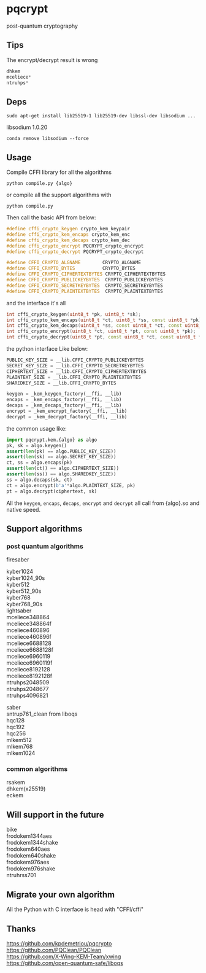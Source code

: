 # pqcrypt
post-quantum cryptography

## Tips
The encrypt/decrypt result is wrong
```cpp
dhkem
mceliece*
ntruhps*
```

## Deps

```shell
sudo apt-get install lib25519-1 lib25519-dev libssl-dev libsodium ...
```

libsodium 1.0.20
```shell
conda remove libsodium --force
```

## Usage

Compile CFFI library for all the algorithms
```shell
python compile.py {algo}
```
or compile all the support algorithms with
```shell
python compile.py
```

Then call the basic API from below:
```cpp
#define cffi_crypto_keygen crypto_kem_keypair
#define cffi_crypto_kem_encaps crypto_kem_enc
#define cffi_crypto_kem_decaps crypto_kem_dec
#define cffi_crypto_encrypt PQCRYPT_crypto_encrypt
#define cffi_crypto_decrypt PQCRYPT_crypto_decrypt

#define CFFI_CRYPTO_ALGNAME        CRYPTO_ALGNAME
#define CFFI_CRYPTO_BYTES          CRYPTO_BYTES
#define CFFI_CRYPTO_CIPHERTEXTBYTES CRYPTO_CIPHERTEXTBYTES
#define CFFI_CRYPTO_PUBLICKEYBYTES  CRYPTO_PUBLICKEYBYTES
#define CFFI_CRYPTO_SECRETKEYBYTES  CRYPTO_SECRETKEYBYTES
#define CFFI_CRYPTO_PLAINTEXTBYTES  CRYPTO_PLAINTEXTBYTES
```
and the interface it's all
```cpp
int cffi_crypto_keygen(uint8_t *pk, uint8_t *sk);
int cffi_crypto_kem_encaps(uint8_t *ct, uint8_t *ss, const uint8_t *pk);
int cffi_crypto_kem_decaps(uint8_t *ss, const uint8_t *ct, const uint8_t *sk);
int cffi_crypto_encrypt(uint8_t *ct, uint8_t *pt, const uint8_t *pk);
int cffi_crypto_decrypt(uint8_t *pt, const uint8_t *ct, const uint8_t *sk);
```
the python interface Like below:
```python
PUBLIC_KEY_SIZE = __lib.CFFI_CRYPTO_PUBLICKEYBYTES
SECRET_KEY_SIZE = __lib.CFFI_CRYPTO_SECRETKEYBYTES
CIPHERTEXT_SIZE = __lib.CFFI_CRYPTO_CIPHERTEXTBYTES
PLAINTEXT_SIZE = __lib.CFFI_CRYPTO_PLAINTEXTBYTES
SHAREDKEY_SIZE = __lib.CFFI_CRYPTO_BYTES

keygen = _kem_keygen_factory(__ffi, __lib)
encaps = _kem_encaps_factory(__ffi, __lib)
decaps = _kem_decaps_factory(__ffi, __lib)
encrypt = _kem_encrypt_factory(__ffi, __lib)
decrypt = _kem_decrypt_factory(__ffi, __lib)
```
the common usage like:
```python
import pqcrypt.kem.{algo} as algo
pk, sk = algo.keygen()
assert(len(pk) == algo.PUBLIC_KEY_SIZE))
assert(len(sk) == algo.SECRET_KEY_SIZE))
ct, ss = algo.encaps(pk)
assert(len(ct)) == algo.CIPHERTEXT_SIZE))
assert(len(ss)) == algo.SHAREDKEY_SIZE))
ss = algo.decaps(sk, ct)
ct = algo.encrypt(b'a'*algo.PLAINTEXT_SIZE, pk)
pt = algo.decrypt(ciphertext, sk)
```

All the `keygen`, `encaps`, `decaps`, `encrypt` and `decrypt` all call from {algo}.so and native speed.

## Support algorithms
### post quantum algorithms
firesaber  

kyber1024  
kyber1024_90s  
kyber512  
kyber512_90s  
kyber768  
kyber768_90s  
lightsaber  
mceliece348864  
mceliece348864f  
mceliece460896  
mceliece460896f  
mceliece6688128  
mceliece6688128f  
mceliece6960119  
mceliece6960119f  
mceliece8192128  
mceliece8192128f  
ntruhps2048509  
ntruhps2048677  
ntruhps4096821  

saber  
sntrup761_clean from liboqs  
hqc128  
hqc192  
hqc256  
mlkem512  
mlkem768  
mlkem1024  

### common algorithms
rsakem  
dhkem(x25519)  
eckem  

## Will support in the future
bike  
frodokem1344aes  
frodokem1344shake  
frodokem640aes  
frodokem640shake  
frodokem976aes  
frodokem976shake  
ntruhrss701  


## Migrate your own algorithm

All the Python with C interface is head with "CFFI/cffi"

## Thanks
https://github.com/kpdemetriou/pqcrypto  
https://github.com/PQClean/PQClean  
https://github.com/X-Wing-KEM-Team/xwing  
https://github.com/open-quantum-safe/liboqs
